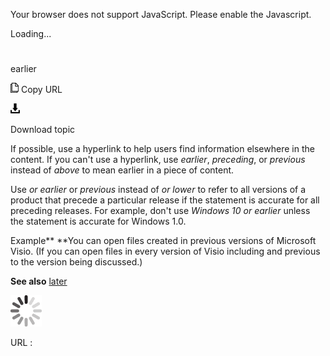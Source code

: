 Your browser does not support JavaScript. Please enable the Javascript.

Loading...

# 

earlier

![Copy URL](earlier_files/Copy.png)
Copy URL

![Download](earlier_files/Download.png)

Download topic

If possible, use a hyperlink to help users find information elsewhere in the content. If you can't use a hyperlink, use *earlier*, *preceding*, or *previous* instead of *above* to mean earlier in a piece of content. 

Use *or earlier* or *previous* instead of *or lower* to
refer to all versions of a product that precede a particular release if
the statement is accurate for all preceding releases. For example,
don't use *Windows 10 or earlier* unless the statement is accurate for Windows 1.0.

Example**
**You
can open files created in previous versions of Microsoft Visio.
(If you can open files in every version of Visio including and previous
to the version being discussed.) 

**See also**  [later](https://worldready.cloudapp.net/Styleguide/Read?id=2700&topicid=32560)

![In progress](earlier_files/activity-large.gif)

URL :
